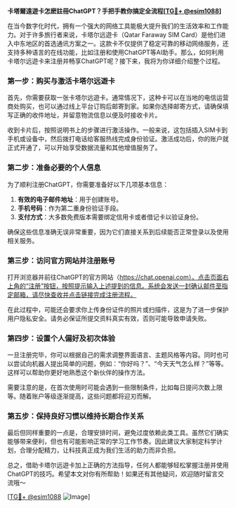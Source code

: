 **卡塔爾遠遊卡怎麽註冊ChatGPT？手把手教你搞定全流程[[TG💪+ @esim1088](https://t.me/s/esim1088)]**

在当今数字化时代，拥有一个强大的网络工具能极大提升我们的生活效率和工作能力。对于许多旅行者来说，卡塔尔远遊卡（Qatar Faraway SIM Card）是他们进入中东地区的首选通讯方案之一。这款卡不仅提供了稳定可靠的移动网络服务，还支持多种语言的在线功能，比如注册和使用ChatGPT等AI助手。那么，如何利用卡塔尔远遊卡来注册并畅享ChatGPT呢？接下来，我将为你详细介绍整个过程。

### 第一步：购买与激活卡塔尔远遊卡

首先，你需要获取一张卡塔尔远遊卡。通常情况下，这种卡可以在当地的电信运营商处购买，也可以通过线上平台订购后邮寄到家。如果你选择邮寄方式，请确保填写正确的收件地址，并留意物流信息以便及时接收卡片。

收到卡片后，按照说明书上的步骤进行激活操作。一般来说，这包括插入SIM卡到手机或设备中，然后拨打电话给客服热线完成身份验证。激活成功后，你的账户就正式开通了，可以开始享受数据流量和其他增值服务了。

### 第二步：准备必要的个人信息

为了顺利注册ChatGPT，你需要准备好以下几项基本信息：

1. **有效的电子邮件地址**：用于创建账号。
2. **手机号码**：作为第二重身份验证手段。
3. **支付方式**：大多数免费版本需要绑定信用卡或者借记卡以验证身份。

确保这些信息准确无误非常重要，因为它们直接关系到后续能否正常登录以及使用相关服务。

### 第三步：访问官方网站并注册账号

打开浏览器并前往ChatGPT的官方网站（https://chat.openai.com）。点击页面右上角的“注册”按钮，按照提示输入上述提到的信息。系统会发送一封确认邮件至指定邮箱，请尽快查收并点击链接完成注册流程。

在此过程中，可能还会要求你上传身份证件的照片或扫描件，这是为了进一步保护用户隐私安全。请务必保证所提交资料真实有效，否则可能导致申请失败。

### 第四步：设置个人偏好及初次体验

一旦注册完毕，你可以根据自己的需求调整界面语言、主题风格等内容。同时也可以尝试向机器人提出简单的问题，例如：“你好吗？”、“今天天气怎么样？”等等。这样可以帮助你更好地熟悉这个新伙伴的操作方法。

需要注意的是，在首次使用时可能会遇到一些限制条件，比如每日提问次数上限等。随着账户等级逐渐提高，这些问题都将迎刃而解。

### 第五步：保持良好习惯以维持长期合作关系

最后但同样重要的一点是，合理安排时间，避免过度依赖此类工具。虽然它们确实能够带来便利，但也有可能影响正常的学习工作节奏。因此建议大家制定科学计划，合理分配精力，让科技真正成为我们生活的助力而非负担。

总之，借助卡塔尔远遊卡加上正确的方法指导，任何人都能够轻松掌握注册并使用ChatGPT的技巧。希望本文对你有所帮助！如果还有其他疑问，欢迎随时留言交流哦～

[[TG💪+ @esim1088](https://t.me/s/esim1088) ![Image](https://i.postimg.cc/4NQfJmqS/Snipaste-2025-05-13-00-14-12.png)]